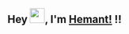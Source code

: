 ## Hey <img src="https://raw.githubusercontent.com/hemant1491/hemant1491/master/Hi.gif" width="30px">, I'm [Hemant!](https://github.com/hemant1491) !!

